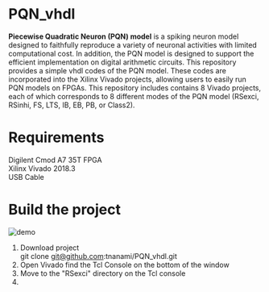 # PQN_vhdl

**Piecewise Quadratic Neuron (PQN) model** is a spiking neuron model designed to faithfully reproduce a variety of neuronal activities with limited computational cost.
In addition, the PQN model is designed to support the efficient implementation on digital arithmetic circuits.
This repository provides a simple vhdl codes of the PQN model. These codes are incorporated into the Xilinx Vivado projects, allowing users to easily run PQN models on FPGAs.
This repository includes contains 8 Vivado projects, each of which corresponds to 8 different modes of the PQN model (RSexci, RSinhi, FS, LTS, IB, EB, PB, or Class2).

# Requirements
Digilent Cmod A7 35T FPGA  
Xilinx Vivado 2018.3  
USB Cable  

# Build the project
![demo](https://user-images.githubusercontent.com/108346049/193576760-82d99c17-4d2c-4bf7-8e6f-20115ab6aac5.png)
1. Download project  
    git clone git@github.com:tnanami/PQN_vhdl.git
2. Open Vivado find the Tcl Console on the bottom of the window
3. Move to the "RSexci" directory on the Tcl console
4.
